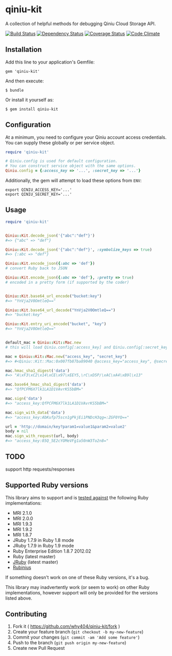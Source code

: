 # qiniu-kit

A collection of helpful methods for debugging Qiniu Cloud Storage API.

[![Build Status](https://travis-ci.org/why404/qiniu-kit.png?branch=master)](https://travis-ci.org/why404/qiniu-kit)
[![Dependency Status](https://gemnasium.com/why404/qiniu-kit.png)](https://gemnasium.com/why404/qiniu-kit)
[![Coverage Status](https://coveralls.io/repos/why404/qiniu-kit/badge.png)](https://coveralls.io/r/why404/qiniu-kit)
[![Code Climate](https://codeclimate.com/github/why404/qiniu-kit.png)](https://codeclimate.com/github/why404/qiniu-kit)

## Installation

Add this line to your application's Gemfile:

    gem 'qiniu-kit'

And then execute:

    $ bundle

Or install it yourself as:

    $ gem install qiniu-kit

## Configuration

At a minimum, you need to configure your Qiniu account access credentials. You can supply these globally or per service object.

```ruby
require 'qiniu-kit'

# Qiniu.config is used for default configuration.
# You can construct service object with the same options.
Qiniu.config = {:access_key => '...', :secret_key => '...'}
```

Additionally, the gem will attempt to load these options from `ENV`:

    export QINIU_ACCESS_KEY='...'
    export QINIU_SECRET_KEY='...'


## Usage

```ruby
require 'qiniu-kit'


Qiniu::Kit.decode_json('{"abc":"def"}')
#=> {"abc" => "def"}

Qiniu::Kit.decode_json('{"abc":"def"}', :symbolize_keys => true)
#=> {:abc => "def"}

Qiniu::Kit.encode_json({:abc => 'def'})
# convert Ruby back to JSON

Qiniu::Kit.encode_json({:abc => 'def'}, :pretty => true)
# encoded in a pretty form (if supported by the coder)


Qiniu::Kit.base64_url_encode("bucket:key")
#=> "YnVja2V0OmtleQ=="

Qiniu::Kit.base64_url_decode("YnVja2V0OmtleQ==")
#=> "bucket:key"

Qiniu::Kit.entry_uri_encode("bucket", "key")
#=> "YnVja2V0OmtleQ=="


default_mac = Qiniu::Kit::Mac.new
# this will load Qiniu.config[:access_key] and Qiniu.config[:secret_key] as its args

mac = Qiniu::Kit::Mac.new("access_key", "secret_key")
#=> #<Qiniu::Kit::Mac:0x007fb87ba89040 @access_key="access_key", @secret_key="secret_key">

mac.hmac_sha1_digest('data')
#=> "A\xF3\xC2\x14\xCE\x97\xEEY5,\rC\xD5P/\xAC\xA4\xB9l\x13"

mac.base64_hmac_sha1_digest('data')
#=> "QfPCFM6X7lk1LA1D1VAvrKS5bBM="

mac.sign('data')
#=> "access_key:QfPCFM6X7lk1LA1D1VAvrKS5bBM="

mac.sign_with_data('data')
#=> "access_key:AbKufp75scn1gPkjEi1PNDcH3qg=:ZGF0YQ=="

url = 'http://domain/key?param1=value1&param2=value2'
body = nil
mac.sign_with_request(url, body)
#=> "access_key:85Q_5E2cYOMeVFg1a50nW3To2n8="
```

## TODO

support http requests/responses

## Supported Ruby versions

This library aims to support and is [tested against](https://travis-ci.org/why404/qiniu-kit) the following Ruby implementations:

- MRI 2.1.0
- MRI 2.0.0
- MRI 1.9.3
- MRI 1.9.2
- MRI 1.8.7
- JRuby 1.7.9 in Ruby 1.8 mode
- JRuby 1.7.9 in Ruby 1.9 mode
- Ruby Enterprise Edition 1.8.7 2012.02
- Ruby (latest master)
- [JRuby](http://jruby.org/) (latest master)
- [Rubinius](http://rubini.us/)

If something doesn't work on one of these Ruby versions, it's a bug.

This library may inadvertently work (or seem to work) on other Ruby implementations, however support will only be provided for the versions listed above.

## Contributing

1. Fork it ( <https://github.com/why404/qiniu-kit/fork> )
2. Create your feature branch (`git checkout -b my-new-feature`)
3. Commit your changes (`git commit -am 'Add some feature'`)
4. Push to the branch (`git push origin my-new-feature`)
5. Create new Pull Request

